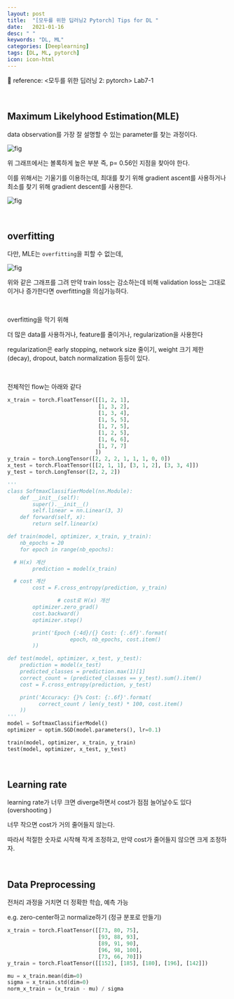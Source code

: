 ```yaml
---
layout: post
title:  "[모두를 위한 딥러닝2 Pytorch] Tips for DL "
date:   2021-01-16
desc: " "
keywords: "DL, ML"
categories: [Deeplearning]
tags: [DL, ML, pytorch]
icon: icon-html
---
```


🍳 reference: <모두를 위한 딥러닝 2: pytorch> Lab7-1

<br>

## Maximum Likelyhood Estimation(MLE)


data observation를 가장 잘 설명할 수 있는 parameter를 찾는 과정이다.


![fig](http://zzz.bwh.harvard.edu/media/ml1.gif)


위 그래프에서는 볼록하게 높은 부분 즉, p= 0.56인 지점을 찾아야 한다.


이를 위해서는 기울기를 이용하는데, 최대를 찾기 위해 gradient ascent를 사용하거나 최소를 찾기 위해 gradient descent를 사용한다.

![fig](https://kousikk.files.wordpress.com/2014/11/screen-shot-2014-11-12-at-11-57-47-am.png)


<br>


## overfitting

다만, MLE는 `overfitting`을 피할 수 없는데,

![fig](https://blog.kakaocdn.net/dn/VNGxb/btqAv1XfTgH/jhebgUTjr5SCYgGSu62NRK/img.png)

위와 같은 그래프를 그려 만약 train loss는 감소하는데 비해 validation loss는 그대로이거나 증가한다면 overfitting을 의심가능하다.


<br>

overfitting을 막기 위해

더 많은 data를 사용하거나, feature를 줄이거나, regularization을 사용한다

regularization은 early stopping, network size 줄이기, weight 크기 제한 (decay), dropout, batch normalization 등등이 있다.

<br>

전체적인 flow는 아래와 같다

```python
x_train = torch.FloatTensor([[1, 2, 1],
                             [1, 3, 2],
                             [1, 3, 4],
                             [1, 5, 5],
                             [1, 7, 5],
                             [1, 2, 5],
                             [1, 6, 6],
                             [1, 7, 7]
                            ])
y_train = torch.LongTensor([2, 2, 2, 1, 1, 1, 0, 0])
x_test = torch.FloatTensor([[2, 1, 1], [3, 1, 2], [3, 3, 4]])
y_test = torch.LongTensor([2, 2, 2])

'''
class SoftmaxClassifierModel(nn.Module):
    def __init__(self):
        super().__init__()
        self.linear = nn.Linear(3, 3)
    def forward(self, x):
        return self.linear(x)

def train(model, optimizer, x_train, y_train):
    nb_epochs = 20
    for epoch in range(nb_epochs):

  # H(x) 계산
        prediction = model(x_train)

  # cost 계산
        cost = F.cross_entropy(prediction, y_train)

                # cost로 H(x) 개선
        optimizer.zero_grad()
        cost.backward()
        optimizer.step()

        print('Epoch {:4d}/{} Cost: {:.6f}'.format(
                    epoch, nb_epochs, cost.item()
        ))

def test(model, optimizer, x_test, y_test):
    prediction = model(x_test)
    predicted_classes = prediction.max(1)[1]
    correct_count = (predicted_classes == y_test).sum().item()
    cost = F.cross_entropy(prediction, y_test)

    print('Accuracy: {}% Cost: {:.6f}'.format(
          correct_count / len(y_test) * 100, cost.item()
    ))
'''
model = SoftmaxClassifierModel()
optimizer = optim.SGD(model.parameters(), lr=0.1)

train(model, optimizer, x_train, y_train)
test(model, optimizer, x_test, y_test)
```

<br>

## Learning rate

learning rate가 너무 크면 diverge하면서 cost가 점점 늘어날수도 있다 (overshooting )

너무 작으면 cost가 거의 줄어들지 않는다.

따라서 적절한 숫자로 시작해 작게 조정하고, 만약 cost가 줄어들지 않으면 크게 조정하자.


<br>

## Data Preprocessing

전처리 과정을 거치면 더 정확한 학습, 예측 가능

e.g. zero-center하고 normalize하기 (정규 분포로 만들기)

```python
x_train = torch.FloatTensor([[73, 80, 75],
                             [93, 88, 93],
                             [89, 91, 90],
                             [96, 98, 100],
                             [73, 66, 70]])
y_train = torch.FloatTensor([[152], [185], [180], [196], [142]])

mu = x_train.mean(dim=0)
sigma = x_train.std(dim=0)
norm_x_train = (x_train - mu) / sigma
```
